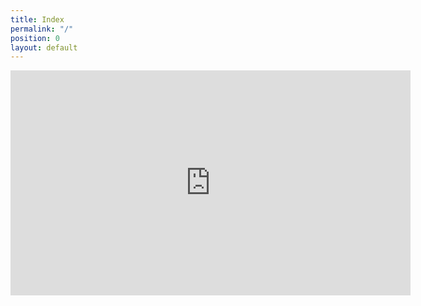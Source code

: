 ```yaml
---
title: Index
permalink: "/"
position: 0
layout: default
---
```


<iframe src="https://player.vimeo.com/video/148281898" width="640" height="360" frameborder="0" webkitallowfullscreen mozallowfullscreen allowfullscreen></iframe>
